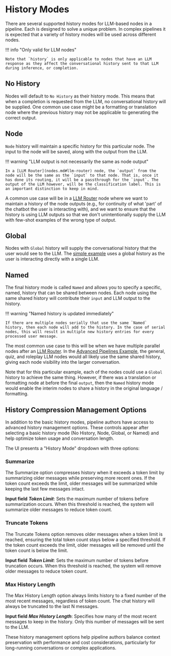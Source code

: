 # History Modes

There are several supported history modes for LLM-based nodes in a pipeline. Each is designed to solve a unique problem. In complex pipelines it is expected that a variety of history modes will be used across different nodes.

!!! info "Only valid for LLM nodes"

    Note that `history` is only applicable to nodes that have an LLM response as they affect the conversational history sent to that LLM during inference, or completion. 

## No History
Nodes will default to `No History` as their history mode. This means that when a completion is requested from the LLM, no conversational history will be supplied. One common use case might be a formatting or translation node where the previous history may not be applicable to generating the correct output.

## Node 
`Node` history will maintain a specific history for this particular node. The input to the node will be saved, along with the output from the LLM. 

!!! warning "LLM output is not necessarily the same as node output"

    In a [LLM Router](nodes.md#llm-router) node, the `output` from the node will be the same as the `input` to that node. That is, once it has done its routing, it will be a passthrough for the `input`. The output of the LLM however, will be the classification label. This is an important distinction to keep in mind.

A common use case will be in a [LLM Router](nodes.md#llm-router) node where we want to maintain a history of the node outputs (e.g., for continuity of what 'part' of the chatbot the user is interacting with), and we want to ensure that the history is using LLM outputs so that we don't unintentionally supply the LLM with few-shot examples of the wrong type of output.

## Global
Nodes with `Global` history will supply the conversational history that the user would see to the LLM. The [simple example](index.md) uses a global history as the user is interacting directly with a single LLM. 

## Named
The final history mode is called `Named` and allows you to specify a specific, named, history that can be shared between nodes. Each node using the same shared history will contribute their `input` and LLM output to the history.

!!! warning "Named history is updated immediately"

    If there are multiple nodes serially that use the same `Named` history, then each node will add to the history. In the case of serial nodes, this will result in multiple new history entries for every processed user message.


The most common use case to this will be when we have multiple parallel nodes after an [LLM Router](nodes.md#llm-router). In the [Advanced Pipelines Example](index.md#advanced-example), the general, quiz, and roleplay LLM nodes would all likely use the same shared history, giving each node visibility into the larger conversation.

Note that for this particular example, each of the nodes could use a `Global` history to achieve the same thing. However, if there was a translation or formatting node at before the final `output`, then the `Named` history mode would enable the interim nodes to share a history in the original language / formatting.

## History Compression Management Options

In addition to the basic history modes, pipeline authors have access to advanced history management options. These controls appear after selecting a basic history mode (No History, Node, Global, or Named) and help optimize token usage and conversation length.

The UI presents a "History Mode" dropdown with three options:

### Summarize
The Summarize option compresses history when it exceeds a token limit by summarizing older messages while preserving more recent ones. If the token count exceeds the limit, older messages will be summarized while keeping the last few messages intact.

**Input field**
 _**Token Limit**_: Sets the maximum number of tokens before summarization occurs. When this threshold is reached, the system will summarize older messages to reduce token count.

### Truncate Tokens
The Truncate Tokens option removes older messages when a token limit is reached, ensuring the total token count stays below a specified threshold. If the token count exceeds the limit, older messages will be removed until the token count is below the limit.

**Input field**
 _**Token Limit**_: Sets the maximum number of tokens before truncation occurs. When this threshold is reached, the system will remove older messages to reduce token count.

### Max History Length
The Max History Length option always limits history to a fixed number of the most recent messages, regardless of token count. The chat history will always be truncated to the last N messages.

**Input field**
 _**Max History Length**_: Specifies how many of the most recent messages to keep in the history. Only this number of messages will be sent to the LLM.

These history management options help pipeline authors balance context preservation with performance and cost considerations, particularly for long-running conversations or complex applications.
